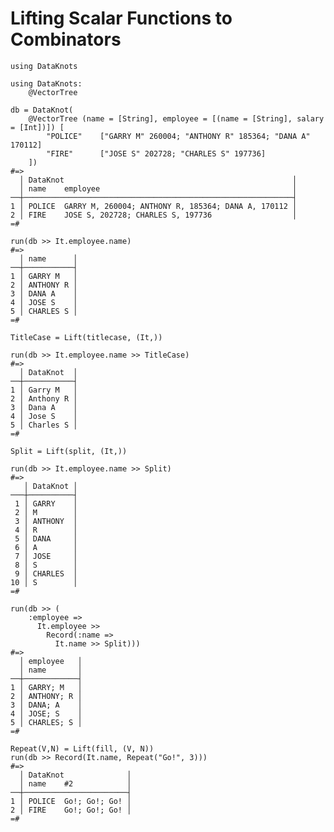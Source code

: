 # Lifting Scalar Functions to Combinators

    using DataKnots

    using DataKnots:
        @VectorTree

    db = DataKnot(
        @VectorTree (name = [String], employee = [(name = [String], salary = [Int])]) [
            "POLICE"    ["GARRY M" 260004; "ANTHONY R" 185364; "DANA A" 170112]
            "FIRE"      ["JOSE S" 202728; "CHARLES S" 197736]
        ])
    #=>
      │ DataKnot                                                   │
      │ name    employee                                           │
    ──┼────────────────────────────────────────────────────────────┤
    1 │ POLICE  GARRY M, 260004; ANTHONY R, 185364; DANA A, 170112 │
    2 │ FIRE    JOSE S, 202728; CHARLES S, 197736                  │
    =#

    run(db >> It.employee.name)
    #=>
      │ name      │
    ──┼───────────┤
    1 │ GARRY M   │
    2 │ ANTHONY R │
    3 │ DANA A    │
    4 │ JOSE S    │
    5 │ CHARLES S │
    =#

    TitleCase = Lift(titlecase, (It,))

    run(db >> It.employee.name >> TitleCase)
    #=>
      │ DataKnot  │
    ──┼───────────┤
    1 │ Garry M   │
    2 │ Anthony R │
    3 │ Dana A    │
    4 │ Jose S    │
    5 │ Charles S │
    =#

    Split = Lift(split, (It,))

    run(db >> It.employee.name >> Split)
    #=>
       │ DataKnot │
    ───┼──────────┤
     1 │ GARRY    │
     2 │ M        │
     3 │ ANTHONY  │
     4 │ R        │
     5 │ DANA     │
     6 │ A        │
     7 │ JOSE     │
     8 │ S        │
     9 │ CHARLES  │
    10 │ S        │
    =#

    run(db >> (
        :employee =>
          It.employee >>
            Record(:name =>
              It.name >> Split)))
    #=>
      │ employee   │
      │ name       │
    ──┼────────────┤
    1 │ GARRY; M   │
    2 │ ANTHONY; R │
    3 │ DANA; A    │
    4 │ JOSE; S    │
    5 │ CHARLES; S │
    =#

    Repeat(V,N) = Lift(fill, (V, N))
    run(db >> Record(It.name, Repeat("Go!", 3)))
    #=>
      │ DataKnot              │
      │ name    #2            │
    ──┼───────────────────────┤
    1 │ POLICE  Go!; Go!; Go! │
    2 │ FIRE    Go!; Go!; Go! │
    =#

